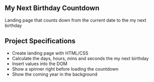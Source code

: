 ## My Next Birthday Countdown

Landing page that counts down from the current date to the my next birthday

## Project Specifications

- Create landing page with HTML/CSS
- Calculate the days, hours, mins and seconds the my next birthday
- Insert values into the DOM
- Show a spinner right before loading the countdown
- Show the coming year in the background